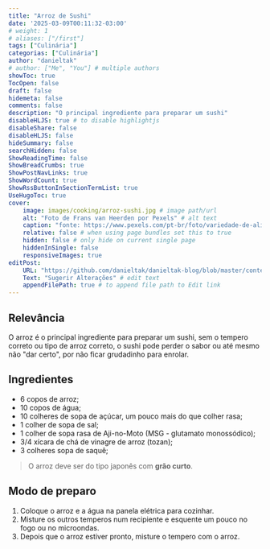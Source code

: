 ```yaml
---
title: "Arroz de Sushi"
date: '2025-03-09T00:11:32-03:00'
# weight: 1
# aliases: ["/first"]
tags: ["Culinária"]
categorias: ["Culinária"]
author: "danieltak"
# author: ["Me", "You"] # multiple authors
showToc: true
TocOpen: false
draft: false
hidemeta: false
comments: false
description: "O principal ingrediente para preparar um sushi"
disableHLJS: true # to disable highlightjs
disableShare: false
disableHLJS: false
hideSummary: false
searchHidden: false
ShowReadingTime: false
ShowBreadCrumbs: true
ShowPostNavLinks: true
ShowWordCount: true
ShowRssButtonInSectionTermList: true
UseHugoToc: true
cover:
    image: images/cooking/arroz-sushi.jpg # image path/url
    alt: "Foto de Frans van Heerden por Pexels" # alt text
    caption: "fonte: https://www.pexels.com/pt-br/foto/variedade-de-alimentos-com-pauzinhos-670702/" # display caption under cover
    relative: false # when using page bundles set this to true
    hidden: false # only hide on current single page
    hiddenInSingle: false
    responsiveImages: true
editPost:
    URL: "https://github.com/danieltak/danieltak-blog/blob/master/content"
    Text: "Sugerir Alterações" # edit text
    appendFilePath: true # to append file path to Edit link
---
```


## Relevância

O arroz é o principal ingrediente para preparar um sushi, sem o tempero correto ou tipo de arroz correto, o sushi pode perder o sabor ou até mesmo não "dar certo", por não ficar grudadinho para enrolar.

## Ingredientes

- 6 copos de arroz;
- 10 copos de água;
- 10 colheres de sopa de açúcar, um pouco mais do que colher rasa;
- 1 colher de sopa de sal;
- 1 colher de sopa rasa de Aji-no-Moto (MSG - glutamato monossódico);
- 3/4 xícara de chá de vinagre de arroz (tozan);
- 3 colheres sopa de saquê;

> O arroz deve ser do tipo japonês com **grão curto**.

## Modo de preparo

1. Coloque o arroz e a água na panela elétrica para cozinhar.
2. Misture os outros temperos num recipiente e esquente um pouco no fogo ou no microondas.
3. Depois que o arroz estiver pronto, misture o tempero com o arroz. 
